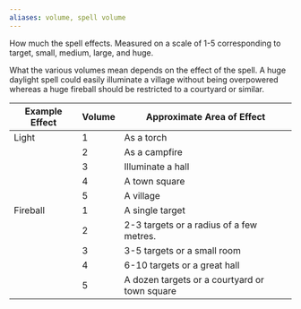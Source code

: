 ```yaml
---
aliases: volume, spell volume
---
```

   
How much the spell effects. Measured on a scale of 1-5 corresponding to target, small, medium, large, and huge.   
   
What the various volumes mean depends on the effect of the spell. A huge daylight spell could easily illuminate a village without being overpowered whereas a huge fireball should be restricted to a courtyard or similar.   
   
| Example Effect | Volume | Approximate Area of Effect                    |   
| -------------- | ------ | --------------------------------------------- |   
| Light          | 1      | As a torch                                    |   
|                | 2      | As a campfire                                 |   
|                | 3      | Illuminate a hall                             |   
|                | 4      | A town square                                 |   
|                | 5      | A village                                     |   
| Fireball       | 1      | A single target                               |   
|                | 2      | 2-3 targets or a radius of a few metres.      |   
|                | 3      | 3-5 targets or a small room                   |   
|                | 4      | 6-10 targets or a great hall                  |   
|                | 5      | A dozen targets or a courtyard or town square |